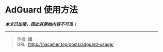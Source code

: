# AdGuard 使用方法

***本文已加密，因此其原始内容不可见！***

---

> 作者: [梢](https://hacamer.top)  
> URL: https://hacamer.top/posts/adguard-usage/  

